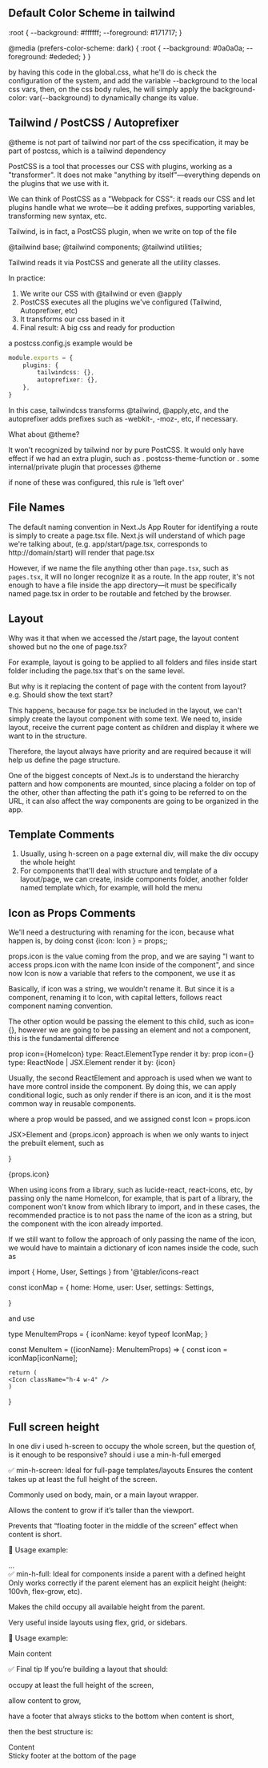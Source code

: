 ## Default Color Scheme in tailwind

:root {
--background: #ffffff;
--foreground: #171717;
}

@media (prefers-color-scheme: dark) {
:root {
--background: #0a0a0a;
--foreground: #ededed;
}
}

by having this code in the global.css, what he'll do is check the configuration of the system, and add the variable --background
to the local css vars, then, on the css body rules, he will simply apply the background-color: var(--background) to dynamically
change its value.

## Tailwind / PostCSS / Autoprefixer

@theme is not part of tailwind nor part of the css specification, it may be part of postcss, which is a tailwind dependency

PostCSS is a tool that processes our CSS with plugins, working as a "transformer". It does not make "anything by itself"—everything
depends on the plugins that we use with it.

We can think of PostCSS as a "Webpack for CSS": it reads our CSS and let plugins handle what we wrote—be it adding prefixes,
supporting variables, transforming new syntax, etc.

Tailwind, is in fact, a PostCSS plugin, when we write on top of the file

@tailwind base;
@tailwind components;
@tailwind utilities;

Tailwind reads it via PostCSS and generate all the utility classes.

In practice:

1. We write our CSS with @tailwind or even @apply
2. PostCSS executes all the plugins we've configured (Tailwind, Autoprefixer, etc)
3. It transforms our css based in it
4. Final result: A big css and ready for production

a postcss.config.js example would be

```ts
module.exports = {
	plugins: {
		tailwindcss: {},
		autoprefixer: {},
	},
}
```

In this case, tailwindcss transforms @tailwind, @apply,etc, and the autoprefixer adds prefixes such as -webkit-, -moz-,
etc, if necessary.

What about @theme?

It won't recognized by tailwind nor by pure PostCSS. It would only have effect if we had an extra plugin, such as
. postcss-theme-function or
. some internal/private plugin that processes @theme

if none of these was configured, this rule is 'left over'

## File Names

The default naming convention in Next.Js App Router for identifying a route is simply to create a page.tsx file. Next.js
will understand of which page we're talking about, (e.g. app/start/page.tsx, corresponds to http://domain/start)
will render that page.tsx

However, if we name the file anything other than `page.tsx`, such as `pages.tsx`, it will no longer recognize it as a route.
In the app router, it's not enough to have a file inside the app directory—it must be specifically named page.tsx in order
to be routable and fetched by the browser.

## Layout

Why was it that when we accessed the /start page, the layout content showed but no the one of page.tsx?

For example, layout is going to be applied to all folders and files inside start folder including the page.tsx that's on
the same level.

But why is it replacing the content of page with the content from layout? e.g. Should show the text
start?

This happens, because for page.tsx be included in the layout, we can't simply create the layout component with some text.
We need to, inside layout, receive the current page content as children and display it where we want to in the structure.

Therefore, the layout always have priority and are required because it will help us define the page structure.

One of the biggest concepts of Next.Js is to understand the hierarchy pattern and how components are mounted, since placing
a folder on top of the other, other than affecting the path it's going to be referred to on the URL, it can also affect
the way components are going to be organized in the app.

## Template Comments

1. Usually, using h-screen on a page external div, will make the div occupy the whole height
2. For components that'll deal with structure and template of a layout/page, we can create, inside components folder, another
   folder named template which, for example, will hold the menu

## Icon as Props Comments

We'll need a destructuring with renaming for the icon, because what happen is, by doing const {icon: Icon } = props;;

props.icon is the value coming from the prop, and we are saying "I want to access props.icon with the name Icon inside of
the component", and since now Icon is now a variable that refers to the component, we use it as <Icon />

Basically, if icon was a string, we wouldn't rename it. But since it is a component, renaming it to Icon, with capital
letters, follows react component naming convention.

The other option would be passing the element to this child, such as icon={<HomeIcon />}, however we are going to be passing
an element and not a component, this is the fundamental difference

prop icon={HomeIcon} type: React.ElementType render it by: <Icon />
prop icon={<HomeIcon />} type: ReactNode | JSX.Element render it by: {icon}

Usually, the second ReactElement and <Icon /> approach is used when we want to have more control inside the component.
By doing this, we can apply conditional logic, such as only render if there is an icon, and it is the most common way in
reusable components.

where a prop would be passed, and we assigned const Icon = props.icon
<Icon className="h-4 w-4" />

JSX>Element and {props.icon} approach is when we only wants to inject the prebuilt element, such as

  <MenuItem icon={<MenuItem className="h-4 w-4" />}

<span>{props.icon}</span>

When using icons from a library, such as lucide-react, react-icons, etc, by passing only the name HomeIcon, for example,
that is part of a library, the component won't know from which library to import, and in these cases, the recommended
practice is to not pass the name of the icon as a string, but the component with the icon already imported.

If we still want to follow the approach of only passing the name of the icon, we would have to maintain a dictionary of
icon names inside the code, such as

import { Home, User, Settings } from '@tabler/icons-react

const iconMap = {
home: Home,
user: User,
settings: Settings,

}

and use

type MenuItemProps = {
iconName: keyof typeof IconMap;
}

const MenuItem = ({iconName}: MenuItemProps) => {
const icon = iconMap[iconName];

    return (
    <Icon className="h-4 w-4" />
    )

}

## Full screen height

In one div i used h-screen to occupy the whole screen, but the question of, is it enough to be responsive? should i use
a min-h-full emerged

✅ min-h-screen: Ideal for full-page templates/layouts
Ensures the content takes up at least the full height of the screen.

Commonly used on body, main, or a main layout wrapper.

Allows the content to grow if it’s taller than the viewport.

Prevents that “floating footer in the middle of the screen” effect when content is short.

📌 Usage example:

<main class="min-h-screen">...</main>
✅ min-h-full: Ideal for components inside a parent with a defined height
Only works correctly if the parent element has an explicit height (height: 100vh, flex-grow, etc).

Makes the child occupy all available height from the parent.

Very useful inside layouts using flex, grid, or sidebars.

📌 Usage example:

<div class="h-screen flex">
  <aside class="w-64 bg-gray-800"></aside>
  <div class="min-h-full flex-1"> <!-- takes the remaining height from the parent -->
    Main content
  </div>
</div>

✅ Final tip
If you’re building a layout that should:

occupy at least the full height of the screen,

allow content to grow,

have a footer that always sticks to the bottom when content is short,

then the best structure is:

<html>
  <body class="min-h-screen">
    <div class="min-h-screen flex flex-col">
      <main class="flex-1">
        Content
      </main>
      <footer>
        Sticky footer at the bottom of the page
      </footer>
    </div>
  </body>
</html>
